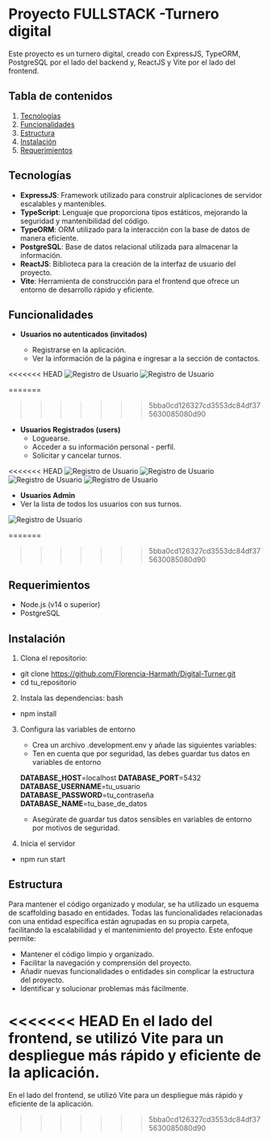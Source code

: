 # Proyecto FULLSTACK -Turnero digital

Este proyecto es un turnero digital, creado con ExpressJS, TypeORM, PostgreSQL por el lado del backend y, ReactJS y Vite por el lado del frontend.

## Tabla de contenidos

1. [Tecnologías](#tecnologías)
2. [Funcionalidades](#funcionalidades)
3. [Estructura](#estructura)
4. [Instalación](#instalación)
5. [Requerimientos](#requerimientos)

## Tecnologías

- **ExpressJS**: Framework utilizado para construir alplicaciones de servidor escalables y mantenibles.
- **TypeScript**: Lenguaje que proporciona tipos estáticos, mejorando la seguridad y mantenibilidad del código.
- **TypeORM**: ORM utilizado para la interacción con la base de datos de manera eficiente.
- **PostgreSQL**: Base de datos relacional utilizada para almacenar la información.
- **ReactJS**: Biblioteca para la creación de la interfaz de usuario del proyecto.
- **Vite**: Herramienta de construcción para el frontend que ofrece un entorno de desarrollo rápido y eficiente.

## Funcionalidades

- **Usuarios no autenticados (invitados)**

  - Registrarse en la aplicación.
  - Ver la información de la página e ingresar a la sección de contactos.

<<<<<<< HEAD
![Registro de Usuario](/Digital-Turner/fotosreadme/inicio.png)
![Registro de Usuario](/Digital-Turner/fotosreadme/registro.png)

=======
>>>>>>> 5bba0cd126327cd3553dc84df375630085080d90
- **Usuarios Registrados (users)**
  - Loguearse.
  - Acceder a su información personal - perfil.
  - Solicitar y cancelar turnos.

<<<<<<< HEAD
  ![Registro de Usuario](/Digital-Turner/fotosreadme/inisiarsesion.png)
  ![Registro de Usuario](/Digital-Turner/fotosreadme/perfil.png)
  ![Registro de Usuario](/Digital-Turner/fotosreadme/turno.png)
  ![Registro de Usuario](/Digital-Turner/fotosreadme/turnocancelado.png)

- **Usuarios Admin**
- Ver la lista de todos los usuarios con sus turnos.

![Registro de Usuario](/Digital-Turner/fotosreadme/admin.png)

=======
>>>>>>> 5bba0cd126327cd3553dc84df375630085080d90
## Requerimientos

- Node.js (v14 o superior)
- PostgreSQL

## Instalación

1. Clona el repositorio:

- git clone https://github.com/Florencia-Harmath/Digital-Turner.git
- cd tu_repositorio

2. Instala las dependencias: bash

- npm install

3. Configura las variables de entorno
   - Crea un archivo .development.env y añade las siguientes variables:
   - Ten en cuenta que por seguridad, las debes guardar tus datos en variables de entorno

   **DATABASE_HOST**=localhost
   **DATABASE_PORT**=5432
   **DATABASE_USERNAME**=tu_usuario
   **DATABASE_PASSWORD**=tu_contraseña
   **DATABASE_NAME**=tu_base_de_datos

   - Asegúrate de guardar tus datos sensibles en variables de entorno por motivos de seguridad.

4. Inicia el servidor

- npm run start

## Estructura

Para mantener el código organizado y modular, se ha utilizado un esquema de scaffolding basado en entidades. Todas las funcionalidades relacionadas con una entidad específica están agrupadas en su propia carpeta, facilitando la escalabilidad y el mantenimiento del proyecto. Este enfoque permite:

- Mantener el código limpio y organizado.
- Facilitar la navegación y comprensión del proyecto.
- Añadir nuevas funcionalidades o entidades sin complicar la estructura del proyecto.
- Identificar y solucionar problemas más fácilmente.

<<<<<<< HEAD
En el lado del frontend, se utilizó Vite para un despliegue más rápido y eficiente de la aplicación.
=======
En el lado del frontend, se utilizó Vite para un despliegue más rápido y eficiente de la aplicación.
>>>>>>> 5bba0cd126327cd3553dc84df375630085080d90
